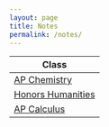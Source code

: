 ```yaml
---
layout: page
title: Notes
permalink: /notes/
---
```


| Class |
|-|
| [AP Chemistry]({{site.baseurl}}/2022/08/26/chem.html) |
| [Honors Humanities]({{site.baseurl}}/2022/08/26/honorshumanities.html) |
| [AP Calculus]({{site.baseurl}}/2022/08/26/calc.html) |
